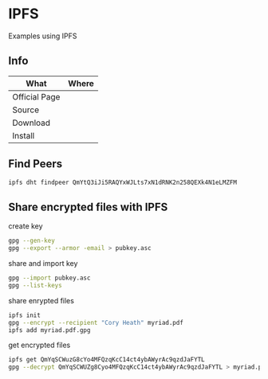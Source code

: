 # IPFS

Examples using IPFS

## Info

|What|Where|
|-|-|
|Official Page||
|Source||
|Download||
|Install||

## Find Peers

```bash
ipfs dht findpeer QmYtQ3iJi5RAQYxWJLts7xN1dRNK2n258QEXk4N1eLMZFM
```

## Share encrypted files with IPFS

create key

```bash
gpg --gen-key
gpg --export --armor -email > pubkey.asc
```

share and import key

```bash
gpg --import pubkey.asc
gpg --list-keys
```

share enrypted files

```bash
ipfs init
gpg --encrypt --recipient "Cory Heath" myriad.pdf
ipfs add myriad.pdf.gpg
```

get encrypted files

```bash
ipfs get QmYqSCWuzG8cYo4MFQzqKcC14ct4ybAWyrAc9qzdJaFYTL
gpg --decrypt QmYqSCWUZg8Cyo4MFQzqKcC14ct4ybAWyrAc9qzdJaFYTL > myriad.pdf
```
